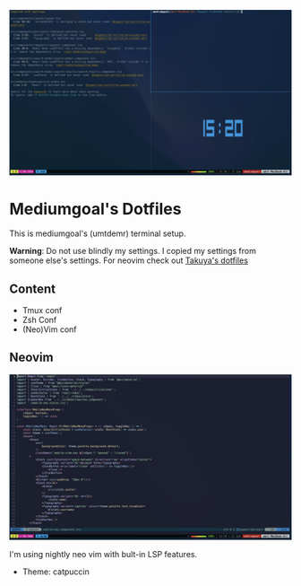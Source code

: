 ![Terminal](./assets/terminal.jpeg)
# Mediumgoal's Dotfiles

This is mediumgoal's (umtdemr) terminal setup. 

**Warning**: Do not use blindly my settings. I copied my settings from someone else's settings. For neovim check out [Takuya's dotfiles](https://github.com/craftzdog/dotfiles-public)   


## Content

* Tmux conf
* Zsh Conf
* (Neo)Vim conf


## Neovim

![Neovim preview](./assets/neovim.png)

I'm using nightly neo vim with bult-in LSP features.

* Theme: catpuccin